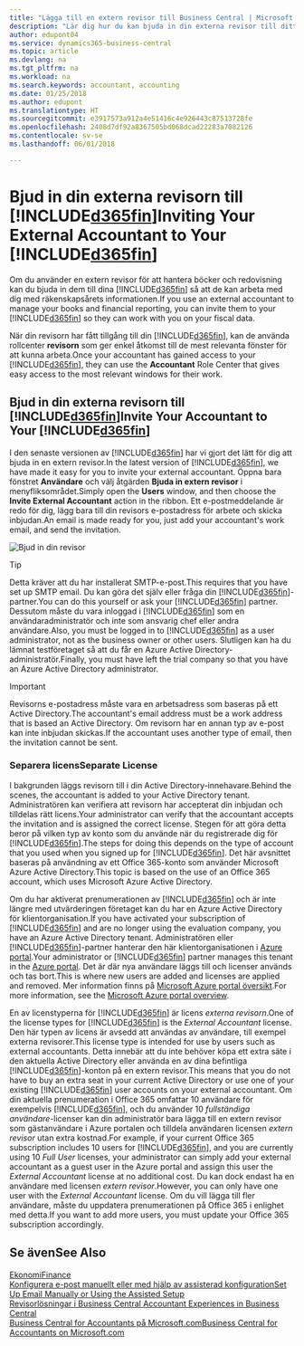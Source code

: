 ```yaml
---
title: "Lägga till en extern revisor till Business Central | Microsoft Docs"
description: "Lär dig hur du kan bjuda in din externa revisor till ditt Business Central."
author: edupont04
ms.service: dynamics365-business-central
ms.topic: article
ms.devlang: na
ms.tgt_pltfrm: na
ms.workload: na
ms.search.keywords: accountant, accounting
ms.date: 01/25/2018
ms.author: edupont
ms.translationtype: HT
ms.sourcegitcommit: e3917573a912a4e51416c4e926443c87513728fe
ms.openlocfilehash: 2408d7df92a8367505bd068dcad22283a7082126
ms.contentlocale: sv-se
ms.lasthandoff: 06/01/2018

---
```

# <a name="inviting-your-external-accountant-to-your-included365finincludesd365finmdmd"></a><span data-ttu-id="2c130-103">Bjud in din externa revisorn till [!INCLUDE[d365fin](includes/d365fin_md.md)]</span><span class="sxs-lookup"><span data-stu-id="2c130-103">Inviting Your External Accountant to Your [!INCLUDE[d365fin](includes/d365fin_md.md)]</span></span>
<span data-ttu-id="2c130-104">Om du använder en extern revisor för att hantera böcker och redovisning kan du bjuda in dem till dina [!INCLUDE[d365fin](includes/d365fin_md.md)] så att de kan arbeta med dig med räkenskapsårets informationen.</span><span class="sxs-lookup"><span data-stu-id="2c130-104">If you use an external accountant to manage your books and financial reporting, you can invite them to your [!INCLUDE[d365fin](includes/d365fin_md.md)] so they can work with you on your fiscal data.</span></span>

<span data-ttu-id="2c130-105">När din revisorn har fått tillgång till din [!INCLUDE[d365fin](includes/d365fin_md.md)], kan de använda rollcenter **revisorn** som ger enkel åtkomst till de mest relevanta fönster för att kunna arbeta.</span><span class="sxs-lookup"><span data-stu-id="2c130-105">Once your accountant has gained access to your [!INCLUDE[d365fin](includes/d365fin_md.md)], they can use the **Accountant** Role Center that gives easy access to the most relevant windows for their work.</span></span>  

## <a name="invite-your-accountant-to-your-included365finincludesd365finmdmd"></a><span data-ttu-id="2c130-106">Bjud in din externa revisorn till [!INCLUDE[d365fin](includes/d365fin_md.md)]</span><span class="sxs-lookup"><span data-stu-id="2c130-106">Invite Your Accountant to Your [!INCLUDE[d365fin](includes/d365fin_md.md)]</span></span>
<span data-ttu-id="2c130-107">I den senaste versionen av [!INCLUDE[d365fin](includes/d365fin_md.md)] har vi gjort det lätt för dig att bjuda in en extern revisor.</span><span class="sxs-lookup"><span data-stu-id="2c130-107">In the latest version of [!INCLUDE[d365fin](includes/d365fin_md.md)], we have made it easy for you to invite your external accountant.</span></span> <span data-ttu-id="2c130-108">Öppna bara fönstret **Användare** och välj åtgärden **Bjuda in extern revisor** i menyfliksområdet.</span><span class="sxs-lookup"><span data-stu-id="2c130-108">Simply open the **Users** window, and then choose the **Invite External Accountant** action in the ribbon.</span></span> <span data-ttu-id="2c130-109">Ett e-postmeddelande är redo för dig, lägg bara till din revisors e-postadress för arbete och skicka inbjudan.</span><span class="sxs-lookup"><span data-stu-id="2c130-109">An email is made ready for you, just add your accountant's work email, and send the invitation.</span></span>  

![Bjud in din revisor](./media/finance-invite-accountant/invite-accountant.png)

> [!TIP]  
>  <span data-ttu-id="2c130-111">Detta kräver att du har installerat SMTP-e-post.</span><span class="sxs-lookup"><span data-stu-id="2c130-111">This requires that you have set up SMTP email.</span></span> <span data-ttu-id="2c130-112">Du kan göra det själv eller fråga din [!INCLUDE[d365fin](includes/d365fin_md.md)]-partner.</span><span class="sxs-lookup"><span data-stu-id="2c130-112">You can do this yourself or ask your [!INCLUDE[d365fin](includes/d365fin_md.md)] partner.</span></span> <span data-ttu-id="2c130-113">Dessutom måste du vara inloggad i [!INCLUDE[d365fin](includes/d365fin_md.md)] som en användaradministratör och inte som ansvarig chef eller andra användare.</span><span class="sxs-lookup"><span data-stu-id="2c130-113">Also, you must be logged in to [!INCLUDE[d365fin](includes/d365fin_md.md)] as a user administrator, not as the business owner or other users.</span></span> <span data-ttu-id="2c130-114">Slutligen kan ha du lämnat testföretaget så att du får en Azure Active Directory-administratör.</span><span class="sxs-lookup"><span data-stu-id="2c130-114">Finally, you must have left the trial company so that you have an Azure Active Directory administrator.</span></span>  

> [!IMPORTANT]  
>  <span data-ttu-id="2c130-115">Revisorns e-postadress måste vara en arbetsadress som baseras på ett Active Directory.</span><span class="sxs-lookup"><span data-stu-id="2c130-115">The accountant's email address must be a work address that is based an Active Directory.</span></span> <span data-ttu-id="2c130-116">Om revisorn har en annan typ av e-post kan inte inbjudan skickas.</span><span class="sxs-lookup"><span data-stu-id="2c130-116">If the accountant uses another type of email, then the invitation cannot be sent.</span></span>  

### <a name="separate-license"></a><span data-ttu-id="2c130-117">Separera licens</span><span class="sxs-lookup"><span data-stu-id="2c130-117">Separate License</span></span>
<span data-ttu-id="2c130-118">I bakgrunden läggs revisorn till i din Active Directory-innehavare.</span><span class="sxs-lookup"><span data-stu-id="2c130-118">Behind the scenes, the accountant is added to your Active Directory tenant.</span></span> <span data-ttu-id="2c130-119">Administratören kan verifiera att revisorn har accepterat din inbjudan och tilldelas rätt licens.</span><span class="sxs-lookup"><span data-stu-id="2c130-119">Your administrator can verify that the accountant accepts the invitation and is assigned the correct license.</span></span> <span data-ttu-id="2c130-120">Stegen för att göra detta beror på vilken typ av konto som du använde när du registrerade dig för [!INCLUDE[d365fin](includes/d365fin_md.md)].</span><span class="sxs-lookup"><span data-stu-id="2c130-120">The steps for doing this depends on the type of account that you used when you signed up for [!INCLUDE[d365fin](includes/d365fin_md.md)].</span></span> <span data-ttu-id="2c130-121">Det här avsnittet baseras på användning av ett Office 365-konto som använder Microsoft Azure Active Directory.</span><span class="sxs-lookup"><span data-stu-id="2c130-121">This topic is based on the use of an Office 365 account, which uses Microsoft Azure Active Directory.</span></span>  

<span data-ttu-id="2c130-122">Om du har aktiverat prenumerationen av [!INCLUDE[d365fin](includes/d365fin_md.md)] och är inte längre med utvärderingen företaget kan du har en Azure Active Directory för klientorganisation.</span><span class="sxs-lookup"><span data-stu-id="2c130-122">If you have activated your subscription of [!INCLUDE[d365fin](includes/d365fin_md.md)] and are no longer using the evaluation company, you have an Azure Active Directory tenant.</span></span> <span data-ttu-id="2c130-123">Administratören eller [!INCLUDE[d365fin](includes/d365fin_md.md)]-partner hanterar den här klientorganisationen i [Azure portal](https://portal.azure.com).</span><span class="sxs-lookup"><span data-stu-id="2c130-123">Your administrator or [!INCLUDE[d365fin](includes/d365fin_md.md)] partner manages this tenant in the [Azure portal](https://portal.azure.com).</span></span> <span data-ttu-id="2c130-124">Det är där nya användare läggs till och licenser används och tas bort.</span><span class="sxs-lookup"><span data-stu-id="2c130-124">This is where new users are added and licenses are applied and removed.</span></span> <span data-ttu-id="2c130-125">Mer information finns på [Microsoft Azure portal översikt](https://docs.microsoft.com/en-us/azure/azure-portal-overview).</span><span class="sxs-lookup"><span data-stu-id="2c130-125">For more information, see the [Microsoft Azure portal overview](https://docs.microsoft.com/en-us/azure/azure-portal-overview).</span></span>  

<span data-ttu-id="2c130-126">En av licenstyperna för [!INCLUDE[d365fin](includes/d365fin_md.md)] är licens *externa revisorn*.</span><span class="sxs-lookup"><span data-stu-id="2c130-126">One of the license types for [!INCLUDE[d365fin](includes/d365fin_md.md)] is the *External Accountant* license.</span></span> <span data-ttu-id="2c130-127">Den här typen av licens är avsedd att användas av användare, till exempel externa revisorer.</span><span class="sxs-lookup"><span data-stu-id="2c130-127">This license type is intended for use by users such as external accountants.</span></span> <span data-ttu-id="2c130-128">Detta innebär att du inte behöver köpa ett extra säte i den aktuella Active Directory eller använda en av dina befintliga [!INCLUDE[d365fin](includes/d365fin_md.md)]-konton på en extern revisor.</span><span class="sxs-lookup"><span data-stu-id="2c130-128">This means that you do not have to buy an extra seat in your current Active Directory or use one of your existing [!INCLUDE[d365fin](includes/d365fin_md.md)] user accounts on your external accountant.</span></span> <span data-ttu-id="2c130-129">Om din aktuella prenumeration i Office 365 omfattar 10 användare för exempelvis [!INCLUDE[d365fin](includes/d365fin_md.md)], och du använder 10 *fullständiga användare*-licenser kan din administratör bara lägga till en extern revisor som gästanvändare i Azure portalen och tilldela användaren licensen *extern revisor* utan extra kostnad.</span><span class="sxs-lookup"><span data-stu-id="2c130-129">For example, if your current Office 365 subscription includes 10 users for [!INCLUDE[d365fin](includes/d365fin_md.md)], and you are currently using 10 *Full User* licenses, your administrator can simply add your external accountant as a guest user in the Azure portal and assign this user the *External Accountant* license at no additional cost.</span></span> <span data-ttu-id="2c130-130">Du kan dock endast ha en användare med licensen *extern revisor*.</span><span class="sxs-lookup"><span data-stu-id="2c130-130">However, you can only have one user with the *External Accountant* license.</span></span> <span data-ttu-id="2c130-131">Om du vill lägga till fler användare, måste du uppdatera prenumerationen på Office 365 i enlighet med detta.</span><span class="sxs-lookup"><span data-stu-id="2c130-131">If you want to add more users, you must update your Office 365 subscription accordingly.</span></span>  

## <a name="see-also"></a><span data-ttu-id="2c130-132">Se även</span><span class="sxs-lookup"><span data-stu-id="2c130-132">See Also</span></span>
[<span data-ttu-id="2c130-133">Ekonomi</span><span class="sxs-lookup"><span data-stu-id="2c130-133">Finance</span></span>](finance.md)  
[<span data-ttu-id="2c130-134">Konfigurera e-post manuellt eller med hjälp av assisterad konfiguration</span><span class="sxs-lookup"><span data-stu-id="2c130-134">Set Up Email Manually or Using the Assisted Setup</span></span>](admin-how-setup-email.md)  
[<span data-ttu-id="2c130-135">Revisorlösningar i Business Central </span><span class="sxs-lookup"><span data-stu-id="2c130-135">Accountant Experiences in Business Central </span></span>](finance-accounting.md)  
[<span data-ttu-id="2c130-136">Business Central for Accountants på Microsoft.com</span><span class="sxs-lookup"><span data-stu-id="2c130-136">Business Central for Accountants on Microsoft.com</span></span>](https://www.microsoft.com/en-us/dynamics365/financial-insights-for-accountants)  

